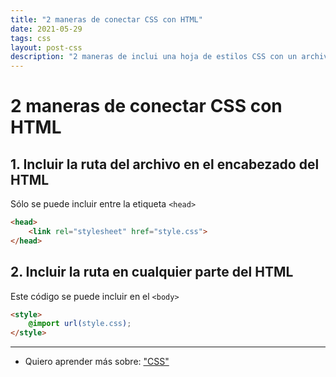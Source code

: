 ```yaml
---
title: "2 maneras de conectar CSS con HTML"
date: 2021-05-29
tags: css
layout: post-css
description: "2 maneras de inclui una hoja de estilos CSS con un archivo HTML"
---
```


# 2 maneras de conectar CSS con HTML

## 1. Incluir la ruta del archivo en el encabezado del HTML

Sólo se puede incluir entre la etiqueta `<head>`

````html
<head>
    <link rel="stylesheet" href="style.css">
</head>
````

## 2. Incluir la ruta en cualquier parte del HTML

Este código se puede incluir en el `<body>`

````html
<style>
    @import url(style.css);
</style>
````

***

- Quiero aprender más sobre: ["CSS"](../00/css)
